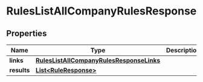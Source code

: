 

# RulesListAllCompanyRulesResponse


## Properties

| Name | Type | Description | Notes |
|------------ | ------------- | ------------- | -------------|
|**links** | [**RulesListAllCompanyRulesResponseLinks**](RulesListAllCompanyRulesResponseLinks.md) |  |  [optional] |
|**results** | [**List&lt;RuleResponse&gt;**](RuleResponse.md) |  |  [optional] |



